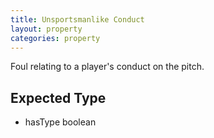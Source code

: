 ```yaml
---
title: Unsportsmanlike Conduct
layout: property
categories: property
---
```


Foul relating to a player's conduct on the pitch.

## Expected Type

*   hasType boolean
